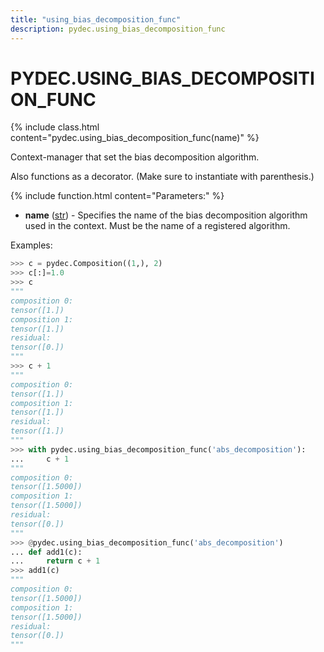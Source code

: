 ```yaml
---
title: "using_bias_decomposition_func"
description: pydec.using_bias_decomposition_func
---
```

# PYDEC.USING_BIAS_DECOMPOSITION_FUNC

{% include class.html content="pydec.using_bias_decomposition_func(name)" %}

Context-manager that set the bias decomposition algorithm.

Also functions as a decorator. (Make sure to instantiate with parenthesis.)

{% include function.html content="Parameters:" %}

* **name** ([str](https://docs.python.org/3/library/stdtypes.html#str)) - Specifies the name of the bias decomposition algorithm used in the context. Must be the name of a registered algorithm.

Examples:
```python
>>> c = pydec.Composition((1,), 2) 
>>> c[:]=1.0
>>> c
"""
composition 0:
tensor([1.])  
composition 1:
tensor([1.])  
residual:     
tensor([0.])
"""
>>> c + 1
"""
composition 0:
tensor([1.])
composition 1:
tensor([1.])
residual:
tensor([1.])
"""
>>> with pydec.using_bias_decomposition_func('abs_decomposition'):
...     c + 1
"""
composition 0:
tensor([1.5000])
composition 1:
tensor([1.5000])
residual:
tensor([0.])
"""
>>> @pydec.using_bias_decomposition_func('abs_decomposition')
... def add1(c):
...     return c + 1
>>> add1(c) 
"""
composition 0:
tensor([1.5000])
composition 1:
tensor([1.5000])
residual:
tensor([0.])
"""
```